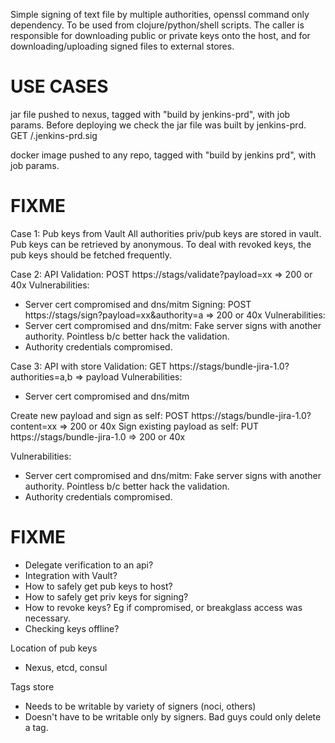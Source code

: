 Simple signing of text file by multiple authorities, openssl command only dependency.
To be used from clojure/python/shell scripts.
The caller is responsible for downloading public or private keys onto the host,
and for downloading/uploading signed files to external stores.

USE CASES
=========

jar file pushed to nexus, tagged with "build by jenkins-prd", with job params.
Before deploying we check the jar file was built by jenkins-prd.
GET /<artifact>.jenkins-prd.sig

docker image pushed to any repo, tagged with "build by jenkins prd", with job params.

FIXME
=====

Case 1: Pub keys from Vault
All authorities priv/pub keys are stored in vault.
Pub keys can be retrieved by anonymous.
To deal with revoked keys, the pub keys should be fetched frequently.

Case 2: API
Validation:
POST https://stags/validate?payload=xx => 200 or 40x
Vulnerabilities:
- Server cert compromised and dns/mitm
Signing:
POST https://stags/sign?payload=xx&authority=a => 200 or 40x
Vulnerabilities:
- Server cert compromised and dns/mitm: Fake server signs with another authority.
  Pointless b/c better hack the validation.
- Authority credentials compromised.

Case 3: API with store
Validation:
GET https://stags/bundle-jira-1.0?authorities=a,b => payload
Vulnerabilities:
- Server cert compromised and dns/mitm

Create new payload and sign as self:
POST https://stags/bundle-jira-1.0?content=xx => 200 or 40x
Sign existing payload as self:
PUT https://stags/bundle-jira-1.0 => 200 or 40x

Vulnerabilities:
- Server cert compromised and dns/mitm: Fake server signs with another authority.
  Pointless b/c better hack the validation.
- Authority credentials compromised.



FIXME
=====
- Delegate verification to an api?
- Integration with Vault?
- How to safely get pub keys to host?
- How to safely get priv keys for signing?
- How to revoke keys? Eg if compromised, or breakglass access was necessary.
- Checking keys offline?

Location of pub keys
- Nexus, etcd, consul

Tags store
- Needs to be writable by variety of signers (noci, others)
- Doesn't have to be writable only by signers. Bad guys could only delete a tag.
